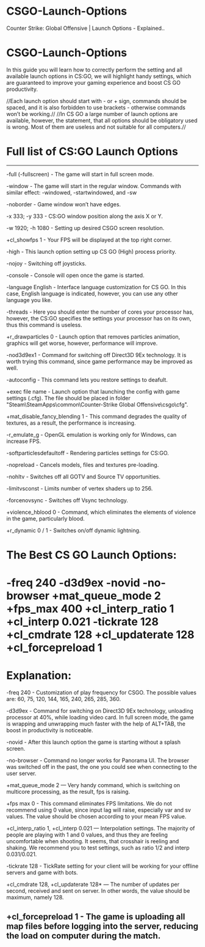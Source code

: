 # CSGO-Launch-Options
Counter Strike: Global Offensive | Launch Options - Explained..


# CSGO-Launch-Options
In this guide you will learn how to correctly perform the setting and all available launch options in CS:GO, we will highlight handy settings, which are guaranteed to improve your gaming experience and boost CS GO productivity.


//Each launch option should start with - or + sign, commands should be spaced, and it is also forbidden to use brackets - otherwise commands won’t be working.//
//In CS GO a large number of launch options are available, however, the statement, that all options should be obligatory used is wrong. Most of them are useless and not suitable for all computers.//

# Full list of CS:GO Launch Options
-----------------------------------------------------------------
-full (-fullscreen) - The game will start in full screen mode.

-window - The game will start in the regular window. Commands with similar effect: -windowed, -startwindowed, and -sw

-noborder - Game window won’t have edges.

-x 333; -y 333 - CS:GO window position along the axis X or Y.

-w 1920; -h 1080 - Setting up desired CSGO screen resolution.

+cl_showfps 1 - Your FPS will be displayed at the top right corner.

-high - This launch option setting up CS GO (High) process priority.

-nojoy - Switching off joysticks.

-console - Console will open once the game is started.

-language English - Interface language customization for CS GO. In this case, English language is indicated, however, you can use any other language you like.

-threads - Here you should enter the number of cores your processor has, however, the CS:GO specifies the settings your processor has on its own, thus this command is useless.

+r_drawparticles 0 - Launch option that removes particles animation, graphics will get worse, however, performance will improve.

-nod3d9ex1 - Command for switching off Direct3D 9Ex technology. It is worth trying this command, since game performance may be improved as well.

-autoconfig - This command lets you restore settings to deafult.

+exec file name - Launch option that launching the config with game settings (.cfg). The file should be placed in folder "Steam\SteamApps\common\Counter-Strike Global Offensive\csgo\cfg".

+mat_disable_fancy_blending 1 - This command degrades the quality of textures, as a result, the performance is increasing.

-r_emulate_g - OpenGL emulation is working only for Windows, can increase FPS.

-softparticlesdefaultoff - Rendering particles settings for CS:GO.

-nopreload - Cancels models, files and textures pre-loading.

-nohltv - Switches off all GOTV and Source TV opportunities.

-limitvsconst - Limits number of vertex shaders up to 256.

-forcenovsync - Switches off Vsync technology.

+violence_hblood 0 - Command, which eliminates the elements of violence in the game, particularly blood.

+r_dynamic 0 / 1 - Switches on/off dynamic lightning.

# The Best CS GO Launch Options:

# -freq 240 -d3d9ex -novid -no-browser +mat_queue_mode 2 +fps_max 400 +cl_interp_ratio 1 +cl_interp 0.021 -tickrate 128 +cl_cmdrate 128 +cl_updaterate 128 +cl_forcepreload 1


# Explanation:

-freq 240 - Customization of play frequency for CSGO. The possible values are: 60, 75, 120, 144, 165, 240, 265, 285, 360.

-d3d9ex - Command for switching on Direct3D 9Ex technology, unloading processor at 40%, while loading video card. In full screen mode, the game is wrapping and unwrapping much faster with the help of ALT+TAB, the boost in productivity is noticeable.

-novid - After this launch option the game is starting without a splash screen.

-no-browser - Command no longer works for Panorama UI. The browser was switched off in the past, the one you could see when connecting to the user server.

+mat_queue_mode 2 — Very handy command, which is switching on multicore processing, as the result, fps is raising.

+fps max 0 - This command eliminates FPS limitations. We do not recommend using 0 value, since input lag will raise, especially var and sv values. The value should be chosen according to your mean FPS value.

+cl_interp_ratio 1, +cl_interp 0.021 — Interpolation settings. The majority of people are playing with 1 and 0 values, and thus they are feeling uncomfortable when shooting. It seems, that crosshair is reeling and shaking. We recommend you to test settings, such as ratio 1/2 and interp 0.031/0.021.

-tickrate 128 - TickRate setting for your client will be working for your offline servers and game with bots.

+cl_cmdrate 128, +cl_updaterate 128* — The number of updates per second, received and sent on server. In other words, the value should be maximum, namely 128.

+cl_forcepreload 1 - The game is uploading all map files before logging into the server, reducing the load on computer during the match.
-----------------------------------------------------------------
